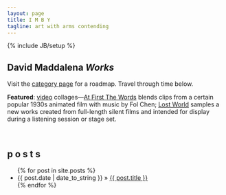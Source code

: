 ```yaml
---
layout: page
title: I M B Y
tagline: art with arms contending
---
```

{% include JB/setup %}

## David Maddalena *Works*
Visit the [category page](http://www.imby.net/categories.html) for a roadmap. Travel through time below.

**Featured**: [video](http://www.imby.net/categories.html#video-ref) collages&mdash;[At First The Words](20150801/first-the-words) blends clips from a certain popular 1930s animated film with music by Fol Chen; [Lost World](20170526/lost-world.md) samples a new works created from full-length silent films and intended for display during a listening session or stage set.

&nbsp;

## p o s t s


<ul class="posts">
  {% for post in site.posts %}
    <li><span>{{ post.date | date_to_string }}</span> &raquo; <a href="{{ BASE_PATH }}{{ post.url }}">{{ post.title }}</a></li>
  {% endfor %}
</ul>

